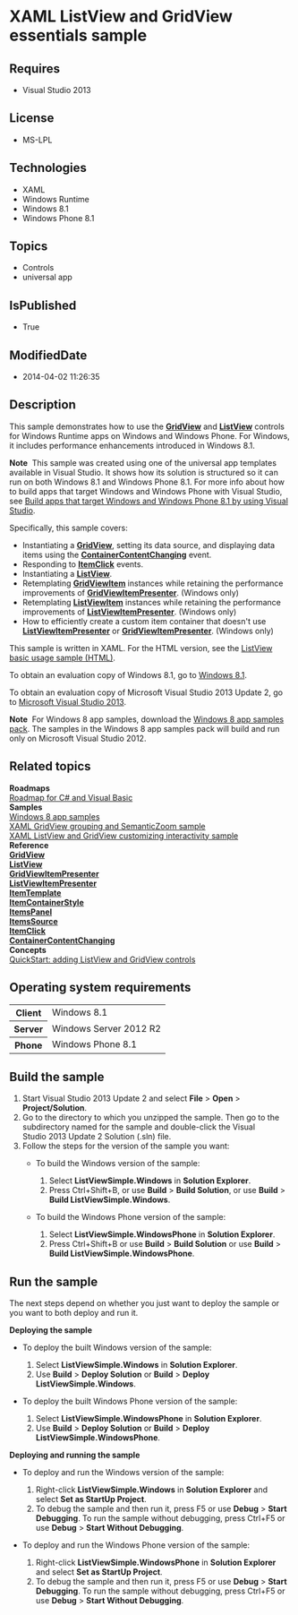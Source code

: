 # XAML ListView and GridView essentials sample
## Requires
* Visual Studio 2013
## License
* MS-LPL
## Technologies
* XAML
* Windows Runtime
* Windows 8.1
* Windows Phone 8.1
## Topics
* Controls
* universal app
## IsPublished
* True
## ModifiedDate
* 2014-04-02 11:26:35
## Description

<div id="mainSection">
<p>This sample demonstrates how to use the <a href="http://msdn.microsoft.com/library/windows/apps/br242705">
<b>GridView</b></a> and <a href="http://msdn.microsoft.com/library/windows/apps/br242878">
<b>ListView</b></a> controls for Windows Runtime apps on Windows and Windows Phone. For Windows, it includes performance enhancements introduced in Windows&nbsp;8.1.
</p>
<p class="note"><b>Note</b>&nbsp;&nbsp;This sample was created using one of the universal app templates available in Visual Studio. It shows how its solution is structured so it can run on both Windows&nbsp;8.1 and Windows Phone 8.1. For more info about how to build apps
 that target Windows and Windows Phone with Visual Studio, see <a href="http://msdn.microsoft.com/library/windows/apps/dn609832">
Build apps that target Windows and Windows Phone 8.1 by using Visual Studio</a>.</p>
<p>Specifically, this sample covers:</p>
<ul>
<li>Instantiating a <a href="http://msdn.microsoft.com/library/windows/apps/br242705">
<b>GridView</b></a>, setting its data source, and displaying data items using the
<a href="http://msdn.microsoft.com/library/windows/apps/dn298914"><b>ContainerContentChanging</b></a> event.
</li><li>Responding to <a href="http://msdn.microsoft.com/library/windows/apps/br242904">
<b>ItemClick</b></a> events. </li><li>Instantiating a <a href="http://msdn.microsoft.com/library/windows/apps/br242878">
<b>ListView</b></a>. </li><li>Retemplating <a href="http://msdn.microsoft.com/library/windows/apps/hh738501">
<b>GridViewItem</b></a> instances while retaining the performance improvements of
<a href="http://msdn.microsoft.com/library/windows/apps/dn279298"><b>GridViewItemPresenter</b></a>. (Windows only)
</li><li>Retemplating <a href="http://msdn.microsoft.com/library/windows/apps/br242919">
<b>ListViewItem</b></a> instances while retaining the performance improvements of
<a href="http://msdn.microsoft.com/library/windows/apps/dn298500"><b>ListViewItemPresenter</b></a>. (Windows only)
</li><li>How to efficiently create a custom item container that doesn't use <a href="http://msdn.microsoft.com/library/windows/apps/dn298500">
<b>ListViewItemPresenter</b></a> or <a href="http://msdn.microsoft.com/library/windows/apps/dn279298">
<b>GridViewItemPresenter</b></a>. (Windows only) </li></ul>
<p></p>
<p>This sample is written in XAML. For the HTML version, see the <a href="http://go.microsoft.com/fwlink/p/?linkid=242398">
ListView basic usage sample (HTML)</a>.</p>
<p>To obtain an evaluation copy of Windows&nbsp;8.1, go to <a href="http://go.microsoft.com/fwlink/p/?linkid=301696">
Windows&nbsp;8.1</a>.</p>
<p>To obtain an evaluation copy of Microsoft Visual Studio&nbsp;2013 Update&nbsp;2, go to <a href="http://go.microsoft.com/fwlink/p/?linkid=301697">
Microsoft Visual Studio&nbsp;2013</a>.</p>
<p></p>
<p class="note"><b>Note</b>&nbsp;&nbsp;For Windows&nbsp;8 app samples, download the <a href="http://go.microsoft.com/fwlink/p/?LinkId=301698">
Windows&nbsp;8 app samples pack</a>. The samples in the Windows&nbsp;8 app samples pack will build and run only on Microsoft Visual Studio&nbsp;2012.</p>
<p></p>
<h2><a id="related_topics"></a>Related topics</h2>
<dl><dt><b>Roadmaps</b> </dt><dt><a href="http://msdn.microsoft.com/library/windows/apps/br229583">Roadmap for C# and Visual Basic</a>
</dt><dt><b>Samples</b> </dt><dt><a href="http://go.microsoft.com/fwlink/p/?LinkID=227694">Windows 8 app samples</a>
</dt><dt><a href="http://go.microsoft.com/fwlink/p/?linkid=226564">XAML GridView grouping and SemanticZoom sample</a>
</dt><dt><a href="http://go.microsoft.com/fwlink/p/?linkid=227147">XAML ListView and GridView customizing interactivity sample</a>
</dt><dt><b>Reference</b> </dt><dt><a href="http://msdn.microsoft.com/library/windows/apps/br242705"><b>GridView</b></a>
</dt><dt><a href="http://msdn.microsoft.com/library/windows/apps/br242878"><b>ListView</b></a>
</dt><dt><a href="http://msdn.microsoft.com/library/windows/apps/dn279298"><b>GridViewItemPresenter</b></a>
</dt><dt><a href="http://msdn.microsoft.com/library/windows/apps/dn298500"><b>ListViewItemPresenter</b></a>
</dt><dt><a href="http://msdn.microsoft.com/library/windows/apps/br242830"><b>ItemTemplate</b></a>
</dt><dt><a href="http://msdn.microsoft.com/library/windows/apps/br242817"><b>ItemContainerStyle</b></a>
</dt><dt><a href="http://msdn.microsoft.com/library/windows/apps/br242826"><b>ItemsPanel</b></a>
</dt><dt><a href="http://msdn.microsoft.com/library/windows/apps/br242828"><b>ItemsSource</b></a>
</dt><dt><a href="http://msdn.microsoft.com/library/windows/apps/br242904"><b>ItemClick</b></a>
</dt><dt><a href="http://msdn.microsoft.com/library/windows/apps/dn298914"><b>ContainerContentChanging</b></a>
</dt><dt><b>Concepts</b> </dt><dt><a href="http://msdn.microsoft.com/library/windows/apps/hh780650">QuickStart: adding ListView and GridView controls</a>
</dt></dl>
<h2>Operating system requirements</h2>
<table>
<tbody>
<tr>
<th>Client</th>
<td><dt>Windows&nbsp;8.1 </dt></td>
</tr>
<tr>
<th>Server</th>
<td><dt>Windows Server&nbsp;2012&nbsp;R2 </dt></td>
</tr>
<tr>
<th>Phone</th>
<td><dt>Windows Phone 8.1 </dt></td>
</tr>
</tbody>
</table>
<h2>Build the sample</h2>
<p></p>
<ol>
<li>Start Visual Studio&nbsp;2013 Update&nbsp;2 and select <b>File</b> &gt; <b>Open</b> &gt;
<b>Project/Solution</b>. </li><li>Go to the directory to which you unzipped the sample. Then go to the subdirectory named for the sample and double-click the Visual Studio&nbsp;2013 Update&nbsp;2 Solution (.sln) file.
</li><li>Follow the steps for the version of the sample you want:
<ul>
<li>
<p>To build the Windows version of the sample:</p>
<ol>
<li>Select <b>ListViewSimple.Windows</b> in <b>Solution Explorer</b>. </li><li>Press Ctrl&#43;Shift&#43;B, or use <b>Build</b> &gt; <b>Build Solution</b>, or use <b>
Build</b> &gt; <b>Build ListViewSimple.Windows</b>. </li></ol>
</li><li>
<p>To build the Windows Phone version of the sample:</p>
<ol>
<li>Select <b>ListViewSimple.WindowsPhone</b> in <b>Solution Explorer</b>. </li><li>Press Ctrl&#43;Shift&#43;B or use <b>Build</b> &gt; <b>Build Solution</b> or use <b>Build</b> &gt;
<b>Build ListViewSimple.WindowsPhone</b>. </li></ol>
</li></ul>
</li></ol>
<p></p>
<h2>Run the sample</h2>
<p>The next steps depend on whether you just want to deploy the sample or you want to both deploy and run it.</p>
<p><b>Deploying the sample</b></p>
<ul>
<li>
<p>To deploy the built Windows version of the sample:</p>
<ol>
<li>Select <b>ListViewSimple.Windows</b> in <b>Solution Explorer</b>. </li><li>Use <b>Build</b> &gt; <b>Deploy Solution</b> or <b>Build</b> &gt; <b>Deploy ListViewSimple.Windows</b>.
</li></ol>
</li><li>
<p>To deploy the built Windows Phone version of the sample:</p>
<ol>
<li>Select <b>ListViewSimple.WindowsPhone</b> in <b>Solution Explorer</b>. </li><li>Use <b>Build</b> &gt; <b>Deploy Solution</b> or <b>Build</b> &gt; <b>Deploy ListViewSimple.WindowsPhone</b>.
</li></ol>
</li></ul>
<p><b>Deploying and running the sample</b></p>
<ul>
<li>
<p>To deploy and run the Windows version of the sample:</p>
<ol>
<li>Right-click <b>ListViewSimple.Windows</b> in <b>Solution Explorer</b> and select
<b>Set as StartUp Project</b>. </li><li>To debug the sample and then run it, press F5 or use <b>Debug</b> &gt; <b>Start Debugging</b>. To run the sample without debugging, press Ctrl&#43;F5 or use
<b>Debug</b> &gt; <b>Start Without Debugging</b>. </li></ol>
</li><li>
<p>To deploy and run the Windows Phone version of the sample:</p>
<ol>
<li>Right-click <b>ListViewSimple.WindowsPhone</b> in <b>Solution Explorer</b> and select
<b>Set as StartUp Project</b>. </li><li>To debug the sample and then run it, press F5 or use <b>Debug</b> &gt; <b>Start Debugging</b>. To run the sample without debugging, press Ctrl&#43;F5 or use
<b>Debug</b> &gt; <b>Start Without Debugging</b>. </li></ol>
</li></ul>
</div>
